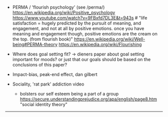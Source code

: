 - PERMA / 'flourish psychology' (see /perma/) https://en.wikipedia.org/wiki/Positive_psychology https://www.youtube.com/watch?v=9FBxfd7DL3E&t=943s # "life satisfaction = hugely predicted by the pursuit of meaning, and engagement, and not at all by positive emotions. once you have meaning and engagement though, positive emotions are the cream on the top. (from flourish book)"  https://en.wikipedia.org/wiki/Well-being#PERMA-theory https://en.wikipedia.org/wiki/Flourishing

- Where does goal setting fit? -> dieners paper about goal setting important for moods? or just that our goals should be based on the conclusions of this paper?
- Impact-bias, peak-end effect, dan gilbert
- Sociality, 'rat park' addiction video
  - bolsters our self esteem being a part of a group https://secure.understandingprejudice.org/apa/english/page8.htm "social identity theory"
---


<!-- ### purpose of thoughts
- memory -> then emotional response
- affective forecast /prediction / visualisation -> emotional response
in comparison to environmental triggers/cues -> self talk -> emotional response

emotional response -> behavioral response (or extinguishment of) -> feedback loop into A
-- this whole model has a biological substrate,
-- emotional responses may be rewarding or punishing
-- a might operate subconsciously -->
